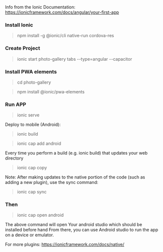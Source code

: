 Info from the Ionic Documentation: https://ionicframework.com/docs/angular/your-first-app
### Install Ionic
> npm install -g @ionic/cli native-run cordova-res

### Create Project
> ionic start photo-gallery tabs --type=angular --capacitor

### Install PWA elements
> cd photo-gallery

> npm install @ionic/pwa-elements

### Run APP
> ionic serve

Deploy to mobile (Android):
> ionic build

> ionic cap add android

Every time you perform a build (e.g. ionic build) that updates your web directory
> ionic cap copy

Note: After making updates to the native portion of the code (such as adding a new plugin), use the sync command:
> ionic cap sync

### Then
> ionic cap open android

The above command will open Your android studio which should be installed before hand
From there, you can use Android studio to run the app on a device or emulator.


For more plugins: https://ionicframework.com/docs/native/
